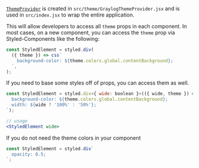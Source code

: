 [`ThemeProvider`](https://styled-components.com/docs/api#themeprovider) is created in `src/theme/GraylogThemeProvider.jsx` and is used in `src/index.jsx` to wrap the entire application.

This will allow developers to access all `theme` props in each component. In most cases, on a new component, you can access the `theme` prop via Styled-Components like the following:

```jsx static
const StyledElement = styled.div(
  ({ theme }) => css`
    background-color: ${theme.colors.global.contentBackground};
  `,
);
```

If you need to base some styles off of props, you can access them as well.

```jsx static
const StyledElement = styled.div<{ wide: boolean }>(({ wide, theme }) => css`
  background-color: ${theme.colors.global.contentBackground};
  width: ${wide ? '100%' : '50%'};
`);

// usage
<StyledElement wide>
```

If you do not need the theme colors in your component

```jsx static
const StyledElement = styled.div`
  opacity: 0.5;
`;
```
